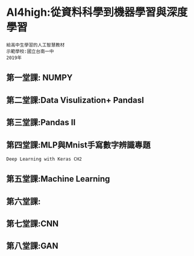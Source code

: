 # AI4high:從資料科學到機器學習與深度學習
```
給高中生學習的人工智慧教材
示範學校:國立台南一中
2019年
```
## 第一堂課: NUMPY

## 第二堂課:Data Visulization+ PandasI

## 第三堂課:Pandas II

## 第四堂課:MLP與Mnist手寫數字辨識專題
```
Deep Learning with Keras CH2
```

## 第五堂課:Machine Learning

## 第六堂課:

## 第七堂課:CNN

## 第八堂課:GAN
